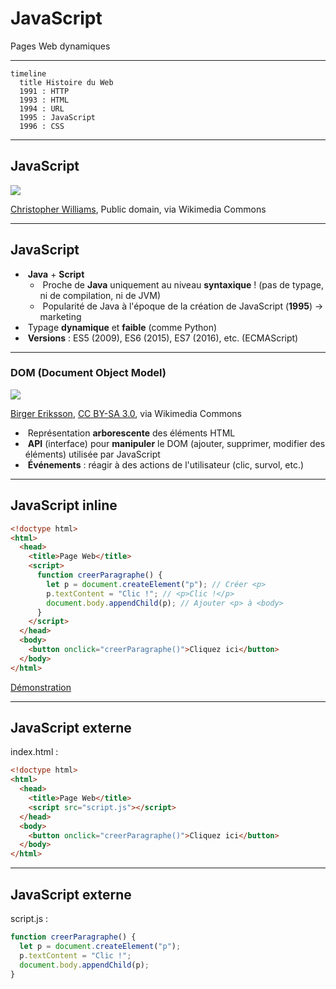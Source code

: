 # JavaScript

Pages Web dynamiques

---

```mermaid
timeline
  title Histoire du Web
  1991 : HTTP
  1993 : HTML
  1994 : URL
  1995 : JavaScript
  1996 : CSS
```

---

## JavaScript

![](https://upload.wikimedia.org/wikipedia/commons/9/99/Unofficial_JavaScript_logo_2.svg) <!-- .element: class="full" -->

<p class="reference">
  <a href="https://commons.wikimedia.org/wiki/File:Unofficial_JavaScript_logo_2.svg">Christopher Williams</a>, Public domain, via Wikimedia Commons
</p>

---

## JavaScript

- &shy;<!-- .element: class="fragment" --> **Java** + **Script**
  - &shy;<!-- .element: class="fragment" --> Proche de **Java** uniquement au niveau **syntaxique** ! (pas de typage, ni de compilation, ni de JVM)
  - &shy;<!-- .element: class="fragment" --> Popularité de Java à l'époque de la création de JavaScript (**1995**) &rarr; marketing
- &shy;<!-- .element: class="fragment" --> Typage **dynamique** et **faible** (comme Python)
- &shy;<!-- .element: class="fragment" --> **Versions** : ES5 (2009), ES6 (2015), ES7 (2016), etc. (ECMAScript)

---

### DOM (Document Object Model)

![](https://upload.wikimedia.org/wikipedia/commons/5/5a/DOM-model.svg)

<p class="reference">
  <a href="https://commons.wikimedia.org/wiki/File:DOM-model.svg">‍Birger Eriksson</a>, <a href="https://creativecommons.org/licenses/by-sa/3.0">CC BY-SA 3.0</a>, via Wikimedia Commons
</p>

- &shy;<!-- .element: class="fragment" --> Représentation **arborescente** des éléments HTML
- &shy;<!-- .element: class="fragment" --> **API** (interface) pour **manipuler** le DOM (ajouter, supprimer, modifier des éléments) utilisée par JavaScript
- &shy;<!-- .element: class="fragment" --> **Événements** : réagir à des actions de l'utilisateur (clic, survol, etc.)

---

## JavaScript inline

```html
<!doctype html>
<html>
  <head>
    <title>Page Web</title>
    <script>
      function creerParagraphe() {
        let p = document.createElement("p"); // Créer <p>
        p.textContent = "Clic !"; // <p>Clic !</p>
        document.body.appendChild(p); // Ajouter <p> à <body>
      }
    </script>
  </head>
  <body>
    <button onclick="creerParagraphe()">Cliquez ici</button>
  </body>
</html>
```

[Démonstration](https://codepen.io/blueur/pen/RNbbGBE?editors=1010)

---

## JavaScript externe

index.html :

```html
<!doctype html>
<html>
  <head>
    <title>Page Web</title>
    <script src="script.js"></script>
  </head>
  <body>
    <button onclick="creerParagraphe()">Cliquez ici</button>
  </body>
</html>
```

---

## JavaScript externe

script.js :

```javascript
function creerParagraphe() {
  let p = document.createElement("p");
  p.textContent = "Clic !";
  document.body.appendChild(p);
}
```

